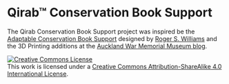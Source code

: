 # Qirab™ Conservation Book Support

The Qirab Conservation Book Support project was inspired be the <a href="https://www.conservation-wiki.com/w/images/d/da/ACBS_Assembly_Instructions_2021_11_04.pdf">Adaptable Conservation Book Support</a> designed by <a href="https://www.roger-s-williams.com/adaptable-conservation-book-support/3ds8jrxyvxj741mdo0jf9p0i4t2osp">Roger S. Williams</a> and the 3D Printing additions at the <a href="https://www.aucklandmuseum.com/discover/stories/blog/2020/newest-trick-in-the-book">Auckland War Memorial Museum blog</a>.

<a rel="license" href="http://creativecommons.org/licenses/by-sa/4.0/"><img alt="Creative Commons License" style="border-width:0" src="https://i.creativecommons.org/l/by-sa/4.0/88x31.png" /></a><br />This work is licensed under a <a rel="license" href="http://creativecommons.org/licenses/by-sa/4.0/">Creative Commons Attribution-ShareAlike 4.0 International License</a>.
